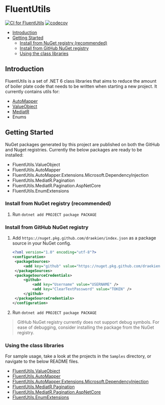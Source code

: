 # FluentUtils

[![CI for FluentUtils](https://github.com/draekien/Draekien.FluentUtils/actions/workflows/release.yml/badge.svg)](https://github.com/draekien/Draekien.FluentUtils/actions/workflows/release.yml)
[![codecov](https://codecov.io/gh/draekien/Draekien.FluentUtils/branch/main/graph/badge.svg?token=E4697LYNOT)](https://codecov.io/gh/draekien/Draekien.FluentUtils)

- [Introduction](#introduction)
- [Getting Started](#getting-started)
  - [Install from NuGet registry (recommended)](#install-from-nuget-registry-recommended)
  - [Install from GitHub NuGet registry](#install-from-github-nuget-registry)
  - [Using the class libraries](#using-the-class-libraries)

## Introduction

FluentUtils is a set of .NET 6 class libraries that aims to reduce the amount of boiler plate code that needs to be written when starting a new project. It currently contains utils for:

- [AutoMapper](https://docs.automapper.org/en/stable/Getting-started.html)
- [ValueObject](https://docs.microsoft.com/en-us/dotnet/architecture/microservices/microservice-ddd-cqrs-patterns/implement-value-objects)
- [MediatR](https://github.com/jbogard/MediatR)
- Enums

## Getting Started

NuGet packages generated by this project are published on both the GitHub and Nuget registries. Currently the below packages are ready to be installed:

- FluentUtils.ValueObject
- FluentUtils.AutoMapper
- FluentUtils.AutoMapper.Extensions.Microsoft.DependencyInjection
- FluentUtils.MediatR.Pagination
- FluentUtils.MediatR.Pagination.AspNetCore
- FluentUtils.EnumExtensions

### Install from NuGet registry (recommended)

1. Run `dotnet add PROJECT package PACKAGE`

### Install from GitHub NuGet registry

1. Add `https://nuget.pkg.github.com/draekien/index.json` as a package source in your NuGet config.

   ```xml
   <?xml version="1.0" encoding="utf-8"?>
   <configuration>
    <packageSources>
        <add key="github" value="https://nuget.pkg.github.com/draekien/index.json" />
    </packageSources>
    <packageSourceCredentials>
        <github>
            <add key="Username" value="USERNAME" />
            <add key="ClearTextPassword" value="TOKEN" />
        </github>
    </packageSourceCredentials>
   </configuration>

   ```

2. Run `dotnet add PROJECT package PACKAGE`

> GitHub NuGet registry currently does not support debug symbols. For ease of debugging, consider installing the package from the NuGet registry.

### Using the class libraries

For sample usage, take a look at the projects in the `Samples` directory, or navigate to the below README files.

- [FluentUtils.ValueObject](src/FluentUtils.ValueObject/README.md)
- [FluentUtils.AutoMapper](src/FluentUtils.AutoMapper/README.md)
- [FluentUtils.AutoMapper.Extensions.Microsoft.DependencyInjection](src/FluentUtils.AutoMapper.Extensions.Microsoft.DependencyInjection/README.md)
- [FluentUtils.MediatR.Pagination](src/FluentUtils.MediatR.Pagination/README.md)
- [FluentUtils.MediatR.Pagination.AspNetCore](src/FluentUtils.MediatR.Pagination.AspNetCore/README.md)
- [FluentUtils.EnumExtensions](src/FluentUtils.EnumExtensions/README.md)
